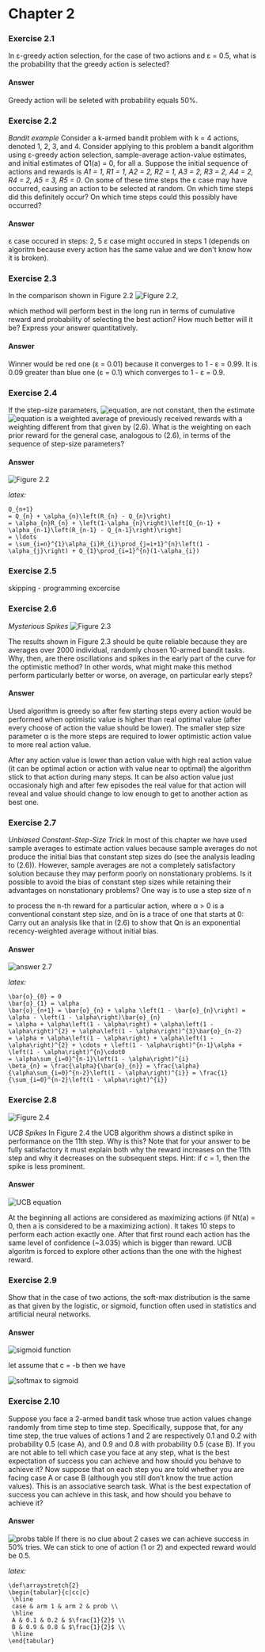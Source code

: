 # Chapter 2

### Exercise 2.1
In ε-greedy action selection, for the case of two actions and ε = 0.5, what is
the probability that the greedy action is selected?
#### Answer
Greedy action will be seleted with probability equals 50%.

### Exercise 2.2
*Bandit example* Consider a k-armed bandit problem with k = 4 actions,
denoted 1, 2, 3, and 4. Consider applying to this problem a bandit algorithm using
ε-greedy action selection, sample-average action-value estimates, and initial estimates
of Q1(a) = 0, for all a. Suppose the initial sequence of actions and rewards is *A1 = 1,
R1 = 1, A2 = 2, R2 = 1, A3 = 2, R3 = 2, A4 = 2, R4 = 2, A5 = 3, R5 = 0*. On some
of these time steps the ε case may have occurred, causing an action to be selected at
random. On which time steps did this definitely occur? On which time steps could this
possibly have occurred?
#### Answer
ε case occured in steps: 2, 5
ε case might occured in steps 1 (depends on algoritm because every action has the same value and we don't know how it is broken).

### Exercise 2.3
In the comparison shown in Figure 2.2 ![Figure 2.2](assets/figure-002_2.jpg), 

which method will perform best in
the long run in terms of cumulative reward and probability of selecting the best action?
How much better will it be? Express your answer quantitatively.
#### Answer
Winner would be red one (ε = 0.01) because it converges to 1 - ε = 0.99. It is 0.09 greater than blue one (ε = 0.1) which converges to 1 - ε = 0.9.

### Exercise 2.4
If the step-size parameters, ![equation](http://latex.codecogs.com/svg.latex?\alpha_{n}), are not constant, then the estimate ![equation](http://latex.codecogs.com/svg.latex?Q_{n}) is a weighted average of previously received rewards with a weighting different from that given by (2.6). What is the weighting on each prior reward for the general case, analogous to (2.6), in terms of the sequence of step-size parameters?
#### Answer
![Figure 2.2](assets/answer-002_4_01.jpg)

*latex:*

```
Q_{n+1} 
= Q_{n} + \alpha_{n}\left(R_{n} - Q_{n}\right)
= \alpha_{n}R_{n} + \left(1-\alpha_{n}\right)\left[Q_{n-1} + \alpha_{n-1}\left(R_{n-1} - Q_{n-1}\right)\right] 
= \ldots 
= \sum_{i=n}^{1}\alpha_{i}R_{i}\prod_{j=i+1}^{n}\left(1 - \alpha_{j}\right) + Q_{1}\prod_{i=1}^{n}(1-\alpha_{i})
```


### Exercise 2.5
skipping - programming excercise


### Exercise 2.6
*Mysterious Spikes* ![Figure 2.3](assets/figure-002_3.jpg) 

The results shown in Figure 2.3 should be quite reliable
because they are averages over 2000 individual, randomly chosen 10-armed bandit tasks.
Why, then, are there oscillations and spikes in the early part of the curve for the optimistic
method? In other words, what might make this method perform particularly better or
worse, on average, on particular early steps?
#### Answer
Used algorithm is greedy so after few starting steps every action would be performed when optimistic value is higher than real optimal value (after every choose of action the value should be lower). The smaller step size parameter α is the more steps are required to lower optimistic action value to more real action value.

After any action value is lower than action value with high real action value (it can be optimal action or action with value near to optimal) the algorithm stick to that action during many steps. It can be also action value just occasionaly high and after few episodes the real value for that action will reveal and value should change to low enough to get to another action as best one.

### Exercise 2.7
*Unbiased Constant-Step-Size Trick* In most of this chapter we have used
sample averages to estimate action values because sample averages do not produce the
initial bias that constant step sizes do (see the analysis leading to (2.6)). However, sample
averages are not a completely satisfactory solution because they may perform poorly
on nonstationary problems. Is it possible to avoid the bias of constant step sizes while
retaining their advantages on nonstationary problems? One way is to use a step size of
n

to process the n-th reward for a particular action, where α > 0 is a conventional constant
step size, and  ̄on is a trace of one that starts at 0:
Carry out an analysis like that in (2.6) to show that Qn is an exponential recency-weighted
average without initial bias.

#### Answer

![answer 2.7](assets/answer-002_07_01.jpg)

*latex:*

```
\bar{o}_{0} = 0
\bar{o}_{1} = \alpha
\bar{o}_{n+1} = \bar{o}_{n} + \alpha \left(1 - \bar{o}_{n}\right) = \alpha - \left(1 - \alpha\right)\bar{o}_{n}    
= \alpha + \alpha\left(1 - \alpha\right) + \alpha\left(1 - \alpha\right)^{2} + \alpha\left(1 - \alpha\right)^{3}\bar{o}_{n-2}
= \alpha + \alpha\left(1 - \alpha\right) + \alpha\left(1 - \alpha\right)^{2} + \cdots + \left(1 - \alpha\right)^{n-1}\alpha + \left(1 - \alpha\right)^{n}\cdot0
= \alpha\sum_{i=0}^{n-1}\left(1 - \alpha\right)^{i}
\beta_{n} = \frac{\alpha}{\bar{o}_{n}} = \frac{\alpha}{\alpha\sum_{i=0}^{n-2}\left(1 - \alpha\right)^{i}} = \frac{1}{\sum_{i=0}^{n-2}\left(1 - \alpha\right)^{i}}
```
### Exercise 2.8
![Figure 2.4](assets/figure-002_04.jpg)

*UCB Spikes* In Figure 2.4 the UCB algorithm shows a distinct spike
in performance on the 11th step. Why is this? Note that for your answer to be fully
satisfactory it must explain both why the reward increases on the 11th step and why it
decreases on the subsequent steps. Hint: if c = 1, then the spike is less prominent.

#### Answer
![UCB equation](assets/answer-002_08_01.jpg)

At the beginning all actions are considered as maximizing actions (if Nt(a) = 0, then a is considered to be a maximizing action). It takes 10 steps to perform each action exactly one. After that first round each action has the same level of confidence (~3.035) which is bigger than reward. UCB algoritm is forced to explore other actions than the one with the highest reward.

### Exercise 2.9

Show that in the case of two actions, the soft-max distribution is the same
as that given by the logistic, or sigmoid, function often used in statistics and artificial
neural networks.

#### Answer

![sigmoid function](assets/answer-002_09_01.jpg)

let assume that c = -b
then we have

![softmax to sigmoid](assets/answer-002_09_02.jpg)

### Exercise 2.10
Suppose you face a 2-armed bandit task whose true action values change
randomly from time step to time step. Specifically, suppose that, for any time step, the
true values of actions 1 and 2 are respectively 0.1 and 0.2 with probability 0.5 (case A),
and 0.9 and 0.8 with probability 0.5 (case B). If you are not able to tell which case you
face at any step, what is the best expectation of success you can achieve and how should
you behave to achieve it? Now suppose that on each step you are told whether you are
facing case A or case B (although you still don’t know the true action values). This is an
associative search task. What is the best expectation of success you can achieve in this
task, and how should you behave to achieve it?

#### Answer
![probs table](assets/answer-002_10_01.jpg)
If there is no clue about 2 cases we can achieve success in 50% tries. We can stick to one of action (1 or 2) and expected reward would be 0.5.

*latex:*

```
\def\arraystretch{2}
\begin{tabular}{c|cc|c}
 \hline
 case & arm 1 & arm 2 & prob \\
 \hline
 A & 0.1 & 0.2 & $\frac{1}{2}$ \\
 B & 0.9 & 0.8 & $\frac{1}{2}$ \\
 \hline
\end{tabular}
```
